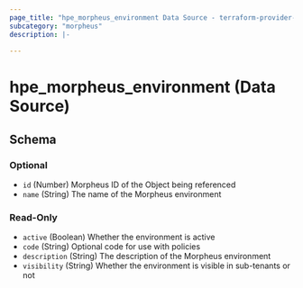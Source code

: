 ```yaml
---
page_title: "hpe_morpheus_environment Data Source - terraform-provider-hpe"
subcategory: "morpheus"
description: |-
  
---
```

# hpe_morpheus_environment (Data Source)





<!-- schema generated by tfplugindocs -->
## Schema

### Optional

- `id` (Number) Morpheus ID of the Object being referenced
- `name` (String) The name of the Morpheus environment

### Read-Only

- `active` (Boolean) Whether the environment is active
- `code` (String) Optional code for use with policies
- `description` (String) The description of the Morpheus environment
- `visibility` (String) Whether the environment is visible in sub-tenants or not


